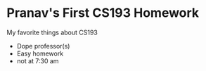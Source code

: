 # Pranav's First CS193 Homework

My favorite things about CS193
- Dope professor(s)
- Easy homework
- not at 7:30 am
